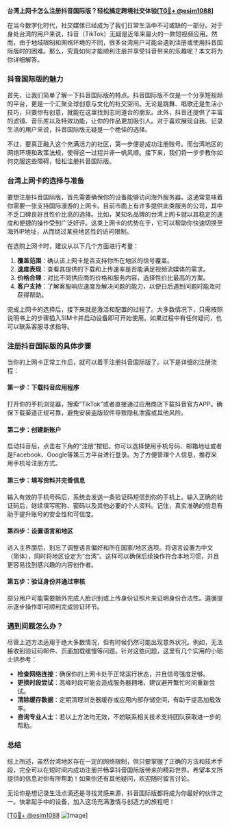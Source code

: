 **台湾上网卡怎么注册抖音国际版？轻松搞定跨境社交体验[[TG💪+ @esim1088](https://t.me/s/esim1088)]**

在当今数字化时代，社交媒体已经成为了我们日常生活中不可或缺的一部分。对于身处台湾的用户来说，抖音（TikTok）无疑是近年来最火的一款短视频应用。然而，由于地域限制和网络环境的不同，很多台湾用户可能会遇到注册或使用抖音国际版时的困难。那么，究竟如何才能顺利注册并享受抖音带来的乐趣呢？本文将为你详细解答。

### 抖音国际版的魅力

首先，让我们简单了解一下抖音国际版的特点。抖音国际版不仅是一个分享短视频的平台，更是一个汇聚全球创意与文化的社交空间。无论是跳舞、唱歌还是生活小技巧，只要你有创意，就能在这里找到志同道合的朋友。此外，抖音还提供了丰富的滤镜、音乐库以及特效功能，让你的作品更加吸引人。对于喜欢展现自我、记录生活的用户来说，抖音国际版无疑是一个绝佳的选择。

不过，要真正融入这个充满活力的社区，第一步便是成功注册账号。而台湾地区的网络环境和政策法规，使得这一过程并非一帆风顺。接下来，我们将一步步教你如何克服这些障碍，轻松注册抖音国际版。

### 台湾上网卡的选择与准备

要想注册抖音国际版，首先需要确保你的设备能够访问海外服务器。这通常意味着你需要一张支持国际漫游的上网卡。目前市面上有许多提供此类服务的公司，其中不乏口碑良好且性价比高的选择。比如，某知名品牌的台湾上网卡就以其稳定的速度和便捷的操作受到广泛好评。这类上网卡的优势在于，它可以帮助你快速切换至海外IP地址，从而绕过某些地区性的访问限制。

在选购上网卡时，建议从以下几个方面进行考量：

1. **覆盖范围**：确认该上网卡是否支持你所在地区的信号覆盖。
2. **速度表现**：查看其提供的下载和上传速率是否能满足视频流媒体的需求。
3. **价格合理**：对比不同供应商的价格和服务内容，选择性价比最高的方案。
4. **客户支持**：了解客服响应速度及解决问题的能力，以便日后遇到问题时能及时获得帮助。

完成上网卡的选择后，接下来就是激活和配置的过程了。大多数情况下，只需按照说明书上的步骤插入SIM卡并启动设备即可开始使用。如果过程中有任何疑问，也可以联系客服寻求指导。

### 注册抖音国际版的具体步骤

当你的上网卡正常工作后，就可以着手注册抖音国际版了。以下是详细的注册流程：

#### 第一步：下载抖音应用程序
打开你的手机浏览器，搜索“TikTok”或者直接通过应用商店下载抖音官方APP。确保下载渠道正规可靠，避免安装盗版软件导致隐私泄露或其他风险。

#### 第二步：创建新账户
启动抖音后，点击右下角的“注册”按钮。你可以选择使用手机号码、邮箱地址或者是Facebook、Google等第三方平台进行登录。为了方便管理个人信息，推荐采用手机号注册方式。

#### 第三步：填写资料并完善信息
输入有效的手机号码后，系统会发送一条验证码短信到你的手机上。输入正确的验证码后，继续填写昵称、密码以及其他必要的个人资料。记住，真实准确的信息有助于提升账号的安全性和可信度。

#### 第四步：设置语言和地区
进入主界面后，别忘了调整语言偏好和所在国家/地区选项。将语言设置为中文（简体），同时将地区设定为“台湾”。这样可以确保后续操作符合本地习惯，并且更容易找到感兴趣的内容创作者。

#### 第五步：验证身份并通过审核
部分用户可能需要额外完成人脸识别或上传身份证照片来证明身份合法性。遵循提示逐步操作即可顺利完成验证环节。

### 遇到问题怎么办？

尽管上述方法适用于绝大多数情况，但有时候仍然可能出现意外状况。例如，无法接收到验证码邮件、页面加载缓慢等问题。针对这些问题，这里有几个实用的小贴士供参考：

- **检查网络连接**：确保你的上网卡处于正常运行状态，并且信号强度足够。
- **更换时段尝试**：高峰时段可能会造成服务器拥堵，建议避开繁忙时间重新尝试。
- **清除缓存数据**：定期清理浏览器缓存或应用内部存储空间，有助于提高加载效率。
- **咨询专业人士**：若以上方法均无效，不妨联系相关技术支持团队获取进一步的帮助。

### 总结

综上所述，虽然台湾地区存在一定的网络限制，但只要掌握了正确的方法和技术手段，完全可以在短时间内成功注册并畅享抖音国际版带来的精彩世界。希望本文所提供的信息对你有所帮助！如果你还有其他疑问，欢迎随时留言讨论。

无论你是想记录生活点滴还是寻找灵感来源，抖音国际版都将成为你最好的伙伴之一。快拿起手中的设备，加入这场充满激情与创造力的旅程吧！

[[TG💪+ @esim1088](https://t.me/s/esim1088) ![Image](https://i.postimg.cc/4NQfJmqS/Snipaste-2025-05-13-00-14-12.png)]